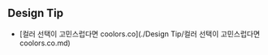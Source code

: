 ## Design Tip

- [컬러 선택이 고민스럽다면 coolors.co](./Design Tip/컬러 선택이 고민스럽다면 coolors.co.md)

